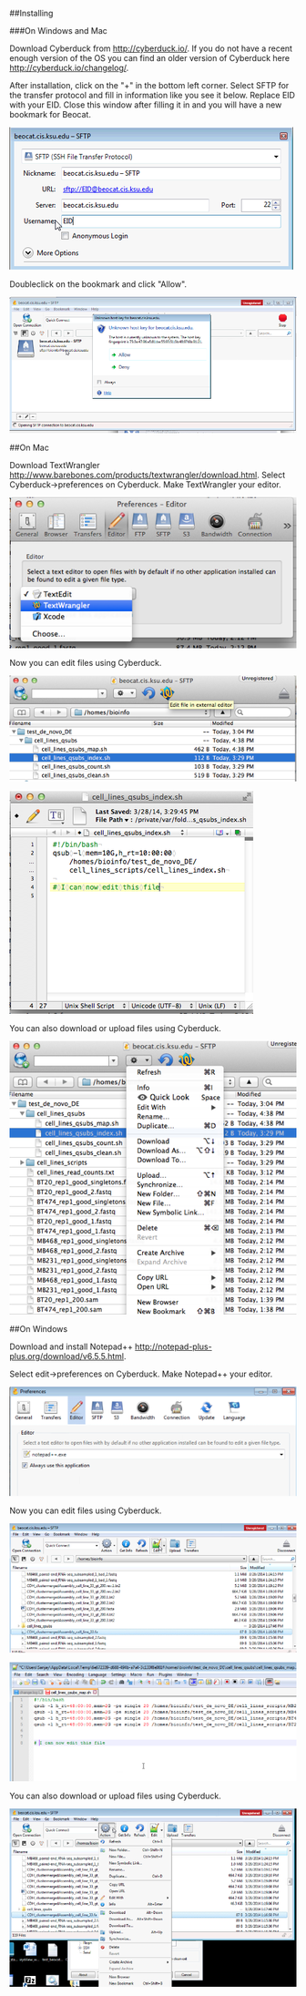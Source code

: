 ##Installing 


###On Windows and Mac

Download Cyberduck from http://cyberduck.io/. If you do not have a recent enough version of the OS you can find an older version of Cyberduck here http://cyberduck.io/changelog/.

After installation, click on the "+" in the bottom left corner. Select SFTP for the transfer protocol and fill in information like you see it below. Replace EID with your EID. Close this window after filling it in and you will have a new bookmark for Beocat.

![Alt text](https://raw.githubusercontent.com/i5K-KINBRE-script-share/FAQ/master/images/add_bookmark.png)

Doubleclick on the bookmark and click "Allow".

![Alt text](https://raw.githubusercontent.com/i5K-KINBRE-script-share/FAQ/master/images/allow.png)

##On Mac

Download TextWrangler http://www.barebones.com/products/textwrangler/download.html. Select Cyberduck->preferences on Cyberduck. Make TextWrangler your editor.

![Alt text](https://raw.githubusercontent.com/i5K-KINBRE-script-share/FAQ/master/images/select_textwrangler.png)

Now you can edit files using Cyberduck. 

![Alt text](https://raw.githubusercontent.com/i5K-KINBRE-script-share/FAQ/master/images/start_edit_mac.png)

![Alt text](https://raw.githubusercontent.com/i5K-KINBRE-script-share/FAQ/master/images/edit_mac.png)

You can also download or upload files using Cyberduck.

![Alt text](https://raw.githubusercontent.com/i5K-KINBRE-script-share/FAQ/master/images/download_mac.png)


##On Windows

Download and install Notepad++ http://notepad-plus-plus.org/download/v6.5.5.html. 

Select edit->preferences on Cyberduck. Make Notepad++ your editor.

![Alt text](https://raw.githubusercontent.com/i5K-KINBRE-script-share/FAQ/master/images/preferences_notepad.png)

Now you can edit files using Cyberduck.

![Alt text](https://raw.githubusercontent.com/i5K-KINBRE-script-share/FAQ/master/images/edit_windows.png)


![Alt text](https://raw.githubusercontent.com/i5K-KINBRE-script-share/FAQ/master/images/editing_notpad.png)

You can also download or upload files using Cyberduck.

![Alt text](https://raw.githubusercontent.com/i5K-KINBRE-script-share/FAQ/master/images/upload_download_windows.png)


